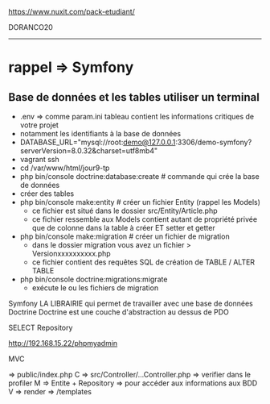 https://www.nuxit.com/pack-etudiant/

DORANCO20

----

# rappel => Symfony 



## Base de données et les tables utiliser un terminal

- .env => comme param.ini tableau contient les informations critiques de votre projet 
- notamment les identifiants à la base de données 
- DATABASE_URL="mysql://root:demo@127.0.0.1:3306/demo-symfony?serverVersion=8.0.32&charset=utf8mb4"
- vagrant ssh 
- cd /var/www/html/jour9-tp 
- php bin/console doctrine:database:create # commande qui crée la base de données 
- créer des tables 
- php bin/console make:entity # créer un fichier Entity (rappel les Models)
    - ce fichier est situé dans le dossier src/Entity/Article.php
    - ce fichier ressemble aux Models contient autant de propriété privée que de colonne dans la table à créer ET setter et getter
- php bin/console make:migration # créer un fichier de migration 
    - dans le dossier migration vous avez un fichier > Versionxxxxxxxxxx.php 
    - ce fichier contient des requêtes SQL de création de TABLE / ALTER TABLE 
- php bin/console doctrine:migrations:migrate 
    - exécute le ou les fichiers de migration 


Symfony LA LIBRAIRIE qui permet de travailler avec une base de données Doctrine 
Doctrine est une couche d'abstraction au dessus de PDO 

SELECT Repository

http://192.168.15.22/phpmyadmin

MVC

=> public/index.php 
C => src/Controller/...Controller.php => verifier dans le profiler
M => Entite + Repository => pour accéder aux informations aux BDD
V => render => /templates


